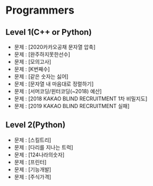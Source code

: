 # Programmers


## Level 1(C++ or Python)
  * 문제 : [2020카카오공채 문자열 압축]
  * 문제 : [완주하지못한선수]
  * 문제 : [모의고사]
  * 문제 : [K번째수]
  * 문제 : [같은 숫자는 싫어]
  * 문제 : [문자열 내 마음대로 정렬하기]
  * 문제 : [서머코딩/윈터코딩(~2018) 예산]
  * 문제 : [2018 KAKAO BLIND RECRUITMENT 1차 비밀지도]
  * 문제 : [2019 KAKAO BLIND RECRUITMENT 실패]

## Level 2(Python)
  * 문제 : [스킬트리]
  * 문제 : [다리를 지나는 트럭]
  * 문제 : [124나라의숫자]
  * 문제 : [프린터]
  * 문제 : [기능개발]
  * 문제 : [주식가격]
